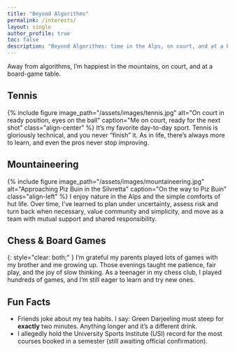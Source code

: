 ```yaml
---
title: "Beyond Algorithms"
permalink: /interests/
layout: single
author_profile: true
toc: false
description: "Beyond Algorithms: time in the Alps, on court, and at a board-game table."
---
```


Away from algorithms, I’m happiest in the mountains, on court, and at a board-game table.

## Tennis
{% include figure
   image_path="/assets/images/tennis.jpg"
   alt="On court in ready position, eyes on the ball"
   caption="Me on court, ready for the next shot"
   class="align-center"
%}
It’s my favorite day-to-day sport. Tennis is gloriously technical, and you never “finish” it. As in life, there’s always more to learn, and even the pros never stop improving.

## Mountaineering
{% include figure
   image_path="/assets/images/mountaineering.jpg"
   alt="Approaching Piz Buin in the Silvretta"
   caption="On the way to Piz Buin"
   class="align-left"
%}
I enjoy nature in the Alps and the simple comforts of hut life. Over time, I’ve learned to plan under uncertainty, assess risk and turn back when necessary, value community and simplicity, and move as a team with mutual support and shared responsibility.

## Chess & Board Games
{: style="clear: both;" }
I’m grateful my parents played lots of games with my brother and me growing up. Those evenings taught me patience, fair play, and the joy of slow thinking. As a teenager in my chess club, I played hundreds of games, and I’m still eager to learn and try new ones.

## Fun Facts
- Friends joke about my tea habits. I say: Green Darjeeling must steep for **exactly** two minutes. Anything longer and it’s a different drink.
- I allegedly hold the University Sports Institute (USI) record for the most courses booked in a semester (still awaiting official confirmation).

